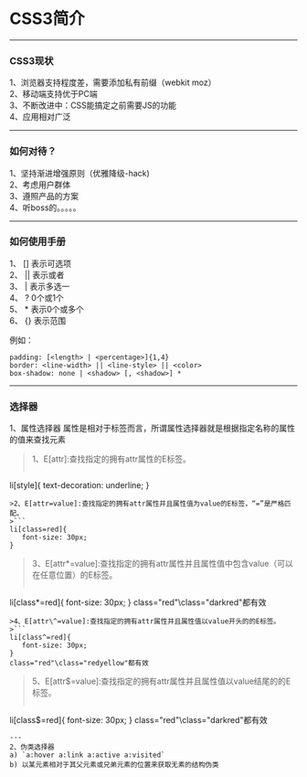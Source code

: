 # CSS3简介
- - -
### CSS3现状
 1、浏览器支持程度差，需要添加私有前缀（webkit moz）  
 2、移动端支持优于PC端  
 3、不断改进中：CSS能搞定之前需要JS的功能  
 4、应用相对广泛  
- - -
### 如何对待？
 1、坚持渐进增强原则（优雅降级-hack)  
 2、考虑用户群体  
 3、遵照产品的方案  
 4、听boss的。。。。。  
- - -
### 如何使用手册
 1、 [] 表示可选项  
 2、 || 表示或者  
 3、 |  表示多选一  
 4、 ?  0个或1个  
 5、 *  表示0个或多个  
 6、 {} 表示范围  

例如：
```
padding: [<length> | <percentage>]{1,4} 
border: <line-width> || <line-style> || <color>
box-shadow: none | <shadow> [, <shadow>] * 
```
- - -
### 选择器
 1、属性选择器
 属性是相对于标签而言，所谓属性选择器就是根据指定名称的属性的值来查找元素
>1、E[attr]:查找指定的拥有attr属性的E标签。
>```
 li[style]{
 	text-decoration: underline;
 }
 ```
>2、E[attr=value]:查找指定的拥有attr属性并且属性值为value的E标签，“=”是严格匹配。
>```
 li[class=red]{
 	font-size: 30px;
 }
 ```
>3、E[attr\*=value]:查找指定的拥有attr属性并且属性值中包含value（可以在任意位置）的E标签。
>```
 li[class*=red]{
 	font-size: 30px;
 }
 class="red"\class="darkred"都有效
 ```
>4、E[attr\^=value]:查找指定的拥有attr属性并且属性值以value开头的的E标签。
>```
 li[class^=red]{
 	font-size: 30px;
 }
 class="red"\class="redyellow"都有效
 ```
>5、E[attr\$=value]:查找指定的拥有attr属性并且属性值以value结尾的的E标签。
>```
 li[class$=red]{
 	font-size: 30px;
 }
 class="red"\class="darkred"都有效
 ```
---
2、伪类选择器
a) `a:hover a:link a:active a:visited`
b) 以某元素相对于其父元素或兄弟元素的位置来获取无素的结构伪类